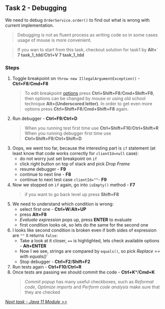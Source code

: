 ## Task 2 - Debugging

We need to debug `OrderService.order()` to find out what is wrong with current implementation.
> Debugging is not as fluent process as writing code so in some cases usage of mouse is more convenient.

> If you wan to start from this task, checkout solution for task1 by **Alt+` 7 task_1_tdd**/**Ctrl+V 7 task_1_tdd**

### Steps
1. Toggle breakpoint on `throw new IllegalArgumentException()` - **Ctrl+F8**/**Cmd+F8**
    > To edit breakpoint [options](https://www.jetbrains.com/help/idea/configuring-breakpoints.html) press **Ctrl+Shift+F8**/**Cmd+Shift+F8**, then options can be changed by mouse or using old school technique **Alt+(Underscored letter)**. In order to get even more options press **Ctrl+Shift+F8**/**Cmd+Shift+F8** again. 
1. Run debugger - **Ctrl+F9**/**Ctrl+D**
    > When you running test first time use **Ctrl+Shift+F10**/**Ctrl+Shift+R**
    When you running debugger first time use **Ctrl+Shift+F9**/**Ctrl+Shift+D**
1. Oops, we went too far, because the interesting part is `if` statement (at least know that code works correctly for `clientId=null` case):
   * do not worry just set breakpoint on `if` 
   * click right button on top of stack and pick *Drop Frame*
   * resume debugger - **F9**
   * continue to next line - **F8**
   * continue to next test case `clientId=""`- **F9**
1. Now we stopped on `if` again, go into `isEmpty()` method - **F7**
    > if you want to go back level up press **Shift+F8**
1. We need to understand which condition is wrong:
    * select first one - **Ctrl+W**/**Alt+UP**
    * press **Alt+F8**
    * *Evaluate expression* pops up, press **ENTER** to evaluate
    * first condition looks ok, so lets do the same for the second one
1. I looks like second condition is broken even if both sides of expression are `""` it returns `false`:
    * Take a look at it closer, `==` is highlighted, lets check available options - **Alt+ENTER**
    * Now I we see, strings are compared by `equals()`, so pick *Replace == with equals()`*
    * Stop debugger - **Ctrl+F2**/**Shift+F2**
1. Run tests again - **Ctrl+F10**/**Ctrl+R**
1. Once tests are passing we should commit the code - **Ctrl+K***/**Cmd+K**
    > *Commit popup* has many useful checkboxes, such as *Reformat code*, *Optimize imports* and *Perform code analysis* make sure that they are checked 
    
*[Next task - Java 11 Module  >>](task3.md)*
